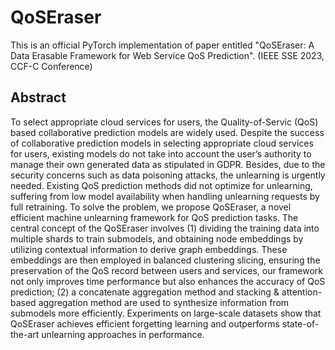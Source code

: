 # QoSEraser
This is an official PyTorch implementation of paper entitled "QoSEraser: A Data Erasable Framework for Web Service QoS Prediction". (IEEE SSE 2023, CCF-C Conference)

## Abstract
To select appropriate cloud services for users, the Quality-of-Servic (QoS) based collaborative prediction models are widely used. Despite the success of collaborative prediction models in selecting appropriate cloud services for users, existing models do not take into account the user’s authority to manage their own generated data as stipulated in GDPR. Besides, due to the security concerns such as data poisoning attacks, the unlearning is urgently needed. Existing QoS prediction methods did not optimize for unlearning, suffering from low model availability when handling unlearning requests by full retraining. To solve the problem, we propose QoSEraser, a novel efficient machine unlearning framework for QoS prediction tasks. The central concept of the QoSEraser involves (1) dividing the training data into multiple shards to train submodels, and obtaining node embeddings by utilizing contextual information to derive graph embeddings. These embeddings are then employed in balanced clustering slicing, ensuring the preservation of the QoS record between users and services, our framework not only improves time performance but also enhances the accuracy of QoS prediction; (2) a concatenate aggregation method and stacking & attention-based aggregation method are used to synthesize information from submodels more efficiently. Experiments on large-scale datasets show that QoSEraser achieves efficient forgetting learning and outperforms state-of-the-art unlearning approaches in performance.
